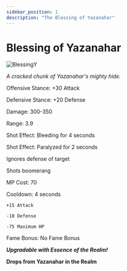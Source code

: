 ```yaml
---
sidebar_position: 1
description: "The Blessing of Yazanahar"
---
```


# Blessing of Yazanahar

![BlessingY](https://vwiki.valorserver.com/api/item/picture/blessing%20of%20yazanahar)

<i>A cracked chunk of Yazanahar's mighty hide.</i>

Offensive Stance: +30 Attack

Defensive Stance: +20 Defense

Damage: 300-350

Range: 3.9

Shot Effect: Bleeding for 4 seconds

Shot Effect: Paralyzed for 2 seconds

Ignores defense of target

Shots boomerang

MP Cost: 70

Cooldown: 4 seconds

    +15 Attack
    
    -10 Defense
    
    -75 Maximum HP
    
Fame Bonus: No Fame Bonus

***Upgradable with Essence of the Realm!***

**Drops from Yazanahar in the Realm**
